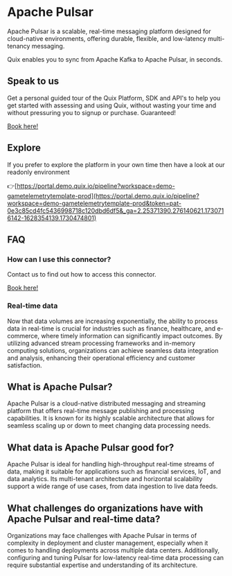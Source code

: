 <!--[tech-name]-->
# Apache Pulsar

<!--[blurb-about-tech]-->
Apache Pulsar is a scalable, real-time messaging platform designed for cloud-native environments, offering durable, flexible, and low-latency multi-tenancy messaging.

Quix enables you to sync from Apache Kafka <span id="to_or_from">to</span> <span id="techname">Apache Pulsar</span>, in seconds.

## Speak to us

Get a personal guided tour of the Quix Platform, SDK and API's to help you get started with assessing and using Quix, without wasting your time and without pressuring you to signup or purchase. Guaranteed!

[Book here!](https://quix.io/book-a-demo)


## Explore

If you prefer to explore the platform in your own time then have a look at our readonly environment

👉[https://portal.demo.quix.io/pipeline?workspace=demo-gametelemetrytemplate-prod](https://portal.demo.quix.io/pipeline?workspace=demo-gametelemetrytemplate-prod&token=pat-0e3c85cd4fc5436998718c120dbd6df5&_ga=2.25371390.276140621.1730716142-1628354139.1730474801)


## FAQ 

### How can I use this connector?

Contact us to find out how to access this connector.

[Book here!](https://quix.io/book-a-demo)

### Real-time data

Now that data volumes are increasing exponentially, the ability to process data in real-time is crucial for industries such as finance, healthcare, and e-commerce, where timely information can significantly impact outcomes. By utilizing advanced stream processing frameworks and in-memory computing solutions, organizations can achieve seamless data integration and analysis, enhancing their operational efficiency and customer satisfaction.

## What is <span id="techname">Apache Pulsar</span>?

<!--[tech-seo-text]-->
Apache Pulsar is a cloud-native distributed messaging and streaming platform that offers real-time message publishing and processing capabilities. It is known for its highly scalable architecture that allows for seamless scaling up or down to meet changing data processing needs.

## What data is <span id="techname">Apache Pulsar</span> good for?

<!--[tech-data-seo-text]-->
Apache Pulsar is ideal for handling high-throughput real-time streams of data, making it suitable for applications such as financial services, IoT, and data analytics. Its multi-tenant architecture and horizontal scalability support a wide range of use cases, from data ingestion to live data feeds.

## What challenges do organizations have with <span id="techname">Apache Pulsar</span> and real-time data?

<!--[tech-challenges-seo-text]-->
Organizations may face challenges with Apache Pulsar in terms of complexity in deployment and cluster management, especially when it comes to handling deployments across multiple data centers. Additionally, configuring and tuning Pulsar for low-latency real-time data processing can require substantial expertise and understanding of its architecture.